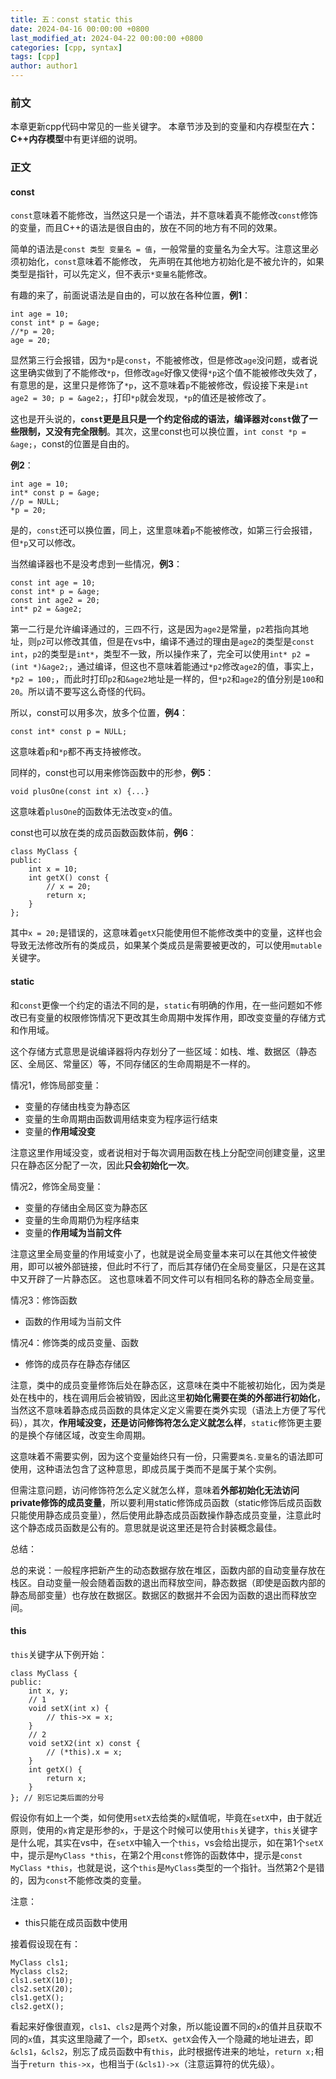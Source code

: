 ```yaml
---
title: 五：const static this
date: 2024-04-16 00:00:00 +0800
last_modified_at: 2024-04-22 00:00:00 +0800
categories: [cpp, syntax]
tags: [cpp]
author: author1
---
```


### 前文

本章更新cpp代码中常见的一些关键字。
本章节涉及到的变量和内存模型在**六：C++内存模型**中有更详细的说明。

### 正文

#### const

`const`意味着不能修改，当然这只是一个语法，并不意味着真不能修改`const`修饰的变量，而且C++的语法是很自由的，放在不同的地方有不同的效果。

简单的语法是`const 类型 变量名 = 值`，一般常量的变量名为全大写。注意这里必须初始化，`const`意味着不能修改，
先声明在其他地方初始化是不被允许的，如果类型是指针，可以先定义，但不表示`*变量名`能修改。

有趣的来了，前面说语法是自由的，可以放在各种位置，**例1**：
```
int age = 10;
const int* p = &age;
//*p = 20;
age = 20;
```

显然第三行会报错，因为`*p`是`const`，不能被修改，但是修改`age`没问题，或者说这里确实做到了不能修改`*p`，但修改`age`好像又使得`*p`这个值不能被修改失效了，有意思的是，这里只是修饰了`*p`，这不意味着`p`不能被修改，假设接下来是`int age2 = 30; p = &age2;`，打印`*p`就会发现，`*p`的值还是被修改了。

这也是开头说的，**`const`更是且只是一个约定俗成的语法，编译器对`const`做了一些限制，又没有完全限制**。其次，这里const也可以换位置，`int const *p = &age;`，const的位置是自由的。

**例2**：
```
int age = 10;
int* const p = &age;
//p = NULL;
*p = 20;
```

是的，`const`还可以换位置，同上，这里意味着`p`不能被修改，如第三行会报错，但`*p`又可以修改。

当然编译器也不是没考虑到一些情况，**例3**：
```
const int age = 10;
const int* p = &age;
const int age2 = 20;
int* p2 = &age2;
```

第一二行是允许编译通过的，三四不行，这是因为`age2`是常量，`p2`若指向其地址，则`p2`可以修改其值，但是在vs中，编译不通过的理由是`age2`的类型是`const int`，`p2`的类型是`int*`，类型不一致，所以操作来了，完全可以使用`int* p2 = (int *)&age2;`，通过编译，但这也不意味着能通过`*p2`修改`age2`的值，事实上，`*p2 = 100;`，而此时打印`p2`和`&age2`地址是一样的，但`*p2`和`age2`的值分别是`100`和`20`。所以请不要写这么奇怪的代码。

所以，const可以用多次，放多个位置，**例4**：
```
const int* const p = NULL;
```

这意味着`p`和`*p`都不再支持被修改。

同样的，const也可以用来修饰函数中的形参，**例5**：
```
void plusOne(const int x) {...}
```

这意味着`plusOne`的函数体无法改变`x`的值。

const也可以放在类的成员函数函数体前，**例6**：
```
class MyClass {
public:
    int x = 10;
    int getX() const {
        // x = 20;
        return x;
    }
};
```

其中`x = 20;`是错误的，这意味着`getX`只能使用但不能修改类中的变量，这样也会导致无法修改所有的类成员，如果某个类成员是需要被更改的，可以使用`mutable`关键字。

#### static

和`const`更像一个约定的语法不同的是，`static`有明确的作用，在一些问题如不修改已有变量的权限修饰情况下更改其生命周期中发挥作用，即改变变量的存储方式和作用域。

这个存储方式意思是说编译器将内存划分了一些区域：如栈、堆、数据区（静态区、全局区、常量区）等，不同存储区的生命周期是不一样的。

情况1，修饰局部变量：
- 变量的存储由栈变为静态区
- 变量的生命周期由函数调用结束变为程序运行结束
- 变量的**作用域没变**

注意这里作用域没变，或者说相对于每次调用函数在栈上分配空间创建变量，这里只在静态区分配了一次，因此**只会初始化一次**。

情况2，修饰全局变量：
- 变量的存储由全局区变为静态区
- 变量的生命周期仍为程序结束
- 变量的**作用域为当前文件**

注意这里全局变量的作用域变小了，也就是说全局变量本来可以在其他文件被使用，即可以被外部链接，但此时不行了，而后其存储仍在全局变量区，只是在这其中又开辟了一片静态区。
这也意味着不同文件可以有相同名称的静态全局变量。

情况3：修饰函数
- 函数的作用域为当前文件

情况4：修饰类的成员变量、函数
- 修饰的成员存在静态存储区

注意，类中的成员变量修饰后处在静态区，这意味在类中不能被初始化，因为类是处在栈中的，栈在调用后会被销毁，因此这里**初始化需要在类的外部进行初始化**，当然这不意味着静态成员函数的具体定义定义需要在类外实现（语法上方便了写代码），其次，**作用域没变，还是访问修饰符怎么定义就怎么样**，`static`修饰更主要的是换个存储区域，改变生命周期。

这意味着不需要实例，因为这个变量始终只有一份，只需要`类名.变量名`的语法即可使用，这种语法包含了这种意思，即成员属于类而不是属于某个实例。

但需注意问题，访问修饰符怎么定义就怎么样，意味着**外部初始化无法访问private修饰的成员变量**，所以要利用static修饰成员函数（static修饰后成员函数只能使用静态成员变量），然后使用此静态成员函数操作静态成员变量，注意此时这个静态成员函数是公有的。意思就是说这里还是符合封装概念最佳。

总结：

总的来说：一般程序把新产生的动态数据存放在堆区，函数内部的自动变量存放在栈区。自动变量一般会随着函数的退出而释放空间，静态数据（即使是函数内部的静态局部变量）也存放在数据区。数据区的数据并不会因为函数的退出而释放空间。

#### this

`this`关键字从下例开始：
```
class MyClass {
public:
    int x, y;
    // 1
    void setX(int x) {
        // this->x = x;
    }
    // 2
    void setX2(int x) const {
        // (*this).x = x;
    }
    int getX() {
        return x;
    }
}; // 别忘记类后面的分号
```

假设你有如上一个类，如何使用`setX`去给类的`x`赋值呢，毕竟在`setX`中，由于就近原则，使用的`x`肯定是形参的`x`，于是这个时候可以使用`this`关键字，`this`关键字是什么呢，其实在vs中，在`setX`中输入一个`this`，vs会给出提示，如在第1个`setX`中，提示是`MyClass *this`，在第2个用`const`修饰的函数体中，提示是`const MyClass *this`，也就是说，这个`this`是`MyClass`类型的一个指针。当然第2个是错的，因为`const`不能修改类的变量。

注意：
- this只能在成员函数中使用

接着假设现在有：
```
MyClass cls1;
Myclass cls2;
cls1.setX(10);
cls2.setX(20);
cls1.getX();
cls2.getX();
```

看起来好像很直观，`cls1`、`cls2`是两个对象，所以能设置不同的`x`的值并且获取不同的`x`值，其实这里隐藏了一个，即`setX`、`getX`会传入一个隐藏的地址进去，即`&cls1`，`&cls2`，别忘了成员函数中有`this`，此时根据传进来的地址，`return x;`相当于`return this->x`，也相当于`(&cls1)->x`（注意运算符的优先级）。
